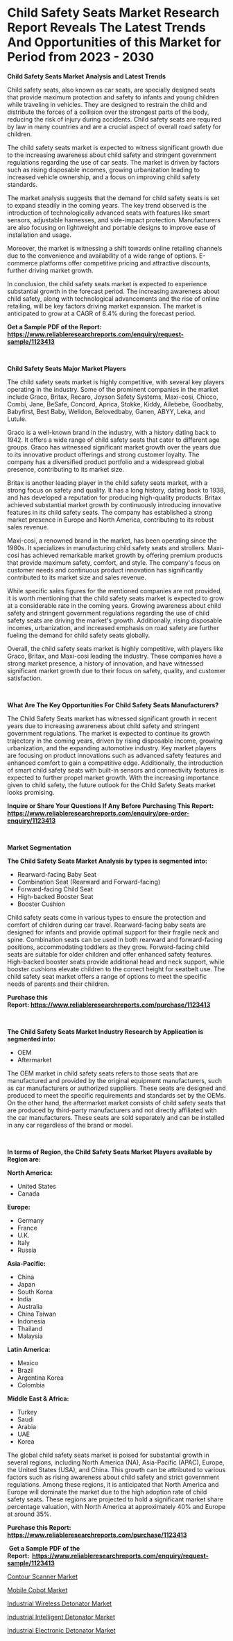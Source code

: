 <p><h1>Child Safety Seats Market Research Report Reveals The Latest Trends And Opportunities of this Market for Period from 2023 - 2030</h1></p><p><strong>Child Safety Seats Market Analysis and Latest Trends</strong></p>
<p><p>Child safety seats, also known as car seats, are specially designed seats that provide maximum protection and safety to infants and young children while traveling in vehicles. They are designed to restrain the child and distribute the forces of a collision over the strongest parts of the body, reducing the risk of injury during accidents. Child safety seats are required by law in many countries and are a crucial aspect of overall road safety for children.</p><p>The child safety seats market is expected to witness significant growth due to the increasing awareness about child safety and stringent government regulations regarding the use of car seats. The market is driven by factors such as rising disposable incomes, growing urbanization leading to increased vehicle ownership, and a focus on improving child safety standards.</p><p>The market analysis suggests that the demand for child safety seats is set to expand steadily in the coming years. The key trend observed is the introduction of technologically advanced seats with features like smart sensors, adjustable harnesses, and side-impact protection. Manufacturers are also focusing on lightweight and portable designs to improve ease of installation and usage.</p><p>Moreover, the market is witnessing a shift towards online retailing channels due to the convenience and availability of a wide range of options. E-commerce platforms offer competitive pricing and attractive discounts, further driving market growth.</p><p>In conclusion, the child safety seats market is expected to experience substantial growth in the forecast period. The increasing awareness about child safety, along with technological advancements and the rise of online retailing, will be key factors driving market expansion. The market is anticipated to grow at a CAGR of 8.4% during the forecast period.</p></p>
<p><strong>Get a Sample PDF of the Report:&nbsp; <a href="https://www.reliableresearchreports.com/enquiry/request-sample/1123413">https://www.reliableresearchreports.com/enquiry/request-sample/1123413</a></strong></p>
<p>&nbsp;</p>
<p><strong>Child Safety Seats Major Market Players</strong></p>
<p><p>The child safety seats market is highly competitive, with several key players operating in the industry. Some of the prominent companies in the market include Graco, Britax, Recaro, Joyson Safety Systems, Maxi-cosi, Chicco, Combi, Jane, BeSafe, Concord, Aprica, Stokke, Kiddy, Ailebebe, Goodbaby, Babyfirst, Best Baby, Welldon, Belovedbaby, Ganen, ABYY, Leka, and Lutule.</p><p>Graco is a well-known brand in the industry, with a history dating back to 1942. It offers a wide range of child safety seats that cater to different age groups. Graco has witnessed significant market growth over the years due to its innovative product offerings and strong customer loyalty. The company has a diversified product portfolio and a widespread global presence, contributing to its market size.</p><p>Britax is another leading player in the child safety seats market, with a strong focus on safety and quality. It has a long history, dating back to 1938, and has developed a reputation for producing high-quality products. Britax achieved substantial market growth by continuously introducing innovative features in its child safety seats. The company has established a strong market presence in Europe and North America, contributing to its robust sales revenue.</p><p>Maxi-cosi, a renowned brand in the market, has been operating since the 1980s. It specializes in manufacturing child safety seats and strollers. Maxi-cosi has achieved remarkable market growth by offering premium products that provide maximum safety, comfort, and style. The company's focus on customer needs and continuous product innovation has significantly contributed to its market size and sales revenue.</p><p>While specific sales figures for the mentioned companies are not provided, it is worth mentioning that the child safety seats market is expected to grow at a considerable rate in the coming years. Growing awareness about child safety and stringent government regulations regarding the use of child safety seats are driving the market's growth. Additionally, rising disposable incomes, urbanization, and increased emphasis on road safety are further fueling the demand for child safety seats globally.</p><p>Overall, the child safety seats market is highly competitive, with players like Graco, Britax, and Maxi-cosi leading the industry. These companies have a strong market presence, a history of innovation, and have witnessed significant market growth due to their focus on safety, quality, and customer satisfaction.</p></p>
<p>&nbsp;</p>
<p><strong>What Are The Key Opportunities For Child Safety Seats Manufacturers?</strong></p>
<p><p>The Child Safety Seats market has witnessed significant growth in recent years due to increasing awareness about child safety and stringent government regulations. The market is expected to continue its growth trajectory in the coming years, driven by rising disposable income, growing urbanization, and the expanding automotive industry. Key market players are focusing on product innovations such as advanced safety features and enhanced comfort to gain a competitive edge. Additionally, the introduction of smart child safety seats with built-in sensors and connectivity features is expected to further propel market growth. With the increasing importance given to child safety, the future outlook for the Child Safety Seats market looks promising.</p></p>
<p><strong>Inquire or Share Your Questions If Any Before Purchasing This Report: <a href="https://www.reliableresearchreports.com/enquiry/pre-order-enquiry/1123413">https://www.reliableresearchreports.com/enquiry/pre-order-enquiry/1123413</a></strong></p>
<p>&nbsp;</p>
<p><strong>Market Segmentation</strong></p>
<p><strong>The Child Safety Seats Market Analysis by types is segmented into:</strong></p>
<p><ul><li>Rearward-facing Baby Seat</li><li>Combination Seat (Rearward and Forward-facing)</li><li>Forward-facing Child Seat</li><li>High-backed Booster Seat</li><li>Booster Cushion</li></ul></p>
<p><p>Child safety seats come in various types to ensure the protection and comfort of children during car travel. Rearward-facing baby seats are designed for infants and provide optimal support for their fragile neck and spine. Combination seats can be used in both rearward and forward-facing positions, accommodating toddlers as they grow. Forward-facing child seats are suitable for older children and offer enhanced safety features. High-backed booster seats provide additional head and neck support, while booster cushions elevate children to the correct height for seatbelt use. The child safety seat market offers a range of options to meet the specific needs of parents and their children.</p></p>
<p><strong>Purchase this Report:&nbsp;<a href="https://www.reliableresearchreports.com/purchase/1123413">https://www.reliableresearchreports.com/purchase/1123413</a></strong></p>
<p>&nbsp;</p>
<p><strong>The Child Safety Seats Market Industry Research by Application is segmented into:</strong></p>
<p><ul><li>OEM</li><li>Aftermarket</li></ul></p>
<p><p>The OEM market in child safety seats refers to those seats that are manufactured and provided by the original equipment manufacturers, such as car manufacturers or authorized suppliers. These seats are designed and produced to meet the specific requirements and standards set by the OEMs. On the other hand, the aftermarket market consists of child safety seats that are produced by third-party manufacturers and not directly affiliated with the car manufacturers. These seats are sold separately and can be installed in any car regardless of the brand or model.</p></p>
<p>&nbsp;</p>
<p><strong>In terms of Region, the Child Safety Seats Market Players available by Region are:</strong></p>
<p>
    <p> <strong> North America: </strong>
        <ul>
            <li>United States</li>
            <li>Canada</li>
        </ul>
        </p> 
    <p> <strong> Europe: </strong>
        <ul>
            <li>Germany</li>
            <li>France</li>
            <li>U.K.</li>
            <li>Italy</li>
            <li>Russia</li>
        </ul>
        </p> 
    <p> <strong> Asia-Pacific: </strong>
        <ul>
            <li>China</li>
            <li>Japan</li>
            <li>South Korea</li>
            <li>India</li>
            <li>Australia</li>
            <li>China Taiwan</li>
            <li>Indonesia</li>
            <li>Thailand</li>
            <li>Malaysia</li>
        </ul>
        </p> 
    <p> <strong> Latin America: </strong>
        <ul>
            <li>Mexico</li>
            <li>Brazil</li>
            <li>Argentina Korea</li>
            <li>Colombia</li>
        </ul>
        </p> 
    <p> <strong> Middle East & Africa: </strong>
        <ul>
            <li>Turkey</li>
            <li>Saudi</li>
            <li>Arabia</li>
            <li>UAE</li>
            <li>Korea</li>
        </ul>
    </p>
    </p>
<p><p>The global child safety seats market is poised for substantial growth in several regions, including North America (NA), Asia-Pacific (APAC), Europe, the United States (USA), and China. This growth can be attributed to various factors such as rising awareness about child safety and strict government regulations. Among these regions, it is anticipated that North America and Europe will dominate the market due to the high adoption rate of child safety seats. These regions are projected to hold a significant market share percentage valuation, with North America at approximately 40% and Europe at around 35%.</p></p>
<p><strong>Purchase this Report: <a href="https://www.reliableresearchreports.com/purchase/1123413">https://www.reliableresearchreports.com/purchase/1123413</a></strong></p>
<p>&nbsp;<strong>Get a Sample PDF of the Report:&nbsp;&nbsp;<a href="https://www.reliableresearchreports.com/enquiry/request-sample/1123413">https://www.reliableresearchreports.com/enquiry/request-sample/1123413</a></strong></p>
<p><strong></strong></p>
<p><p><a href="https://medium.com/@marcoshoppe2023/contour-scanner-market-analysis-and-sze-forecasted-for-period-from-2023-to-2030-9eef8a9188a6">Contour Scanner Market</a></p><p><a href="https://medium.com/@tatemonahan564856/mobile-cobot-market-size-cagr-trends-2024-2030-5e30c3076606">Mobile Cobot Market</a></p><p><a href="https://www.linkedin.com/pulse/industrial-wireless-detonator-market-size-2023-2030-global-f96ke/">Industrial Wireless Detonator Market</a></p><p><a href="https://www.linkedin.com/pulse/industrial-intelligent-detonator-market-size-share-global-ztege/">Industrial Intelligent Detonator Market</a></p><p><a href="https://www.linkedin.com/pulse/industrial-electronic-detonator-market-research-report-unlocks-t8vye/">Industrial Electronic Detonator Market</a></p></p>